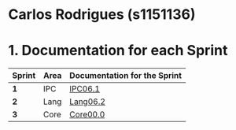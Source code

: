 **Carlos Rodrigues** (s1151136)
===============================

# 1. Documentation for each Sprint


|Sprint  | Area | Documentation for the Sprint |
|--------|------|------------------------------|
| **1**  | IPC  | [IPC06.1](sp1)               |
| **2**  | Lang | [Lang06.2](sp2)              |
| **3**  | Core | [Core00.0](sp3)              |

